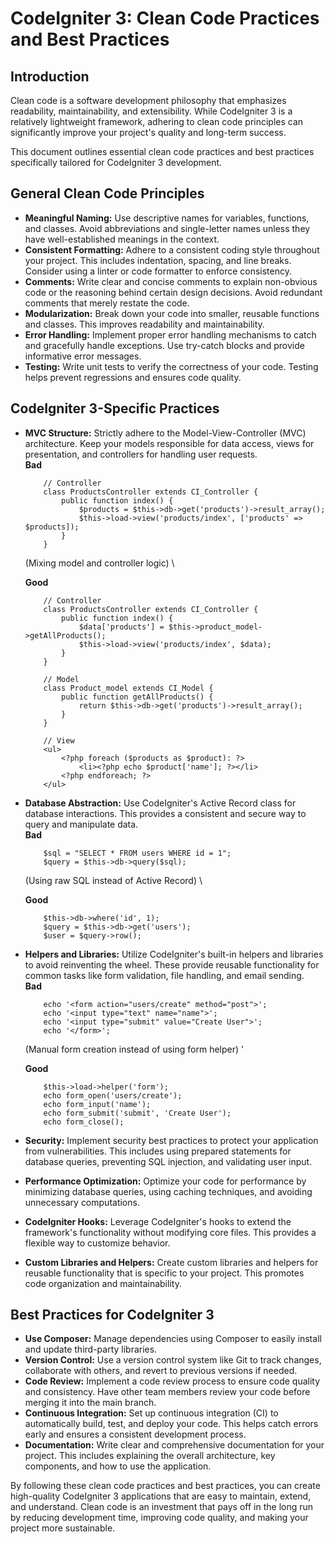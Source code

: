 # CodeIgniter 3: Clean Code Practices and Best Practices

## Introduction

Clean code is a software development philosophy that emphasizes readability, maintainability, and extensibility. While CodeIgniter 3 is a relatively lightweight framework, adhering to clean code principles can significantly improve your project's quality and long-term success.

This document outlines essential clean code practices and best practices specifically tailored for CodeIgniter 3 development.

## General Clean Code Principles

-   **Meaningful Naming:** Use descriptive names for variables, functions, and classes. Avoid abbreviations and single-letter names unless they have well-established meanings in the context.
-   **Consistent Formatting:** Adhere to a consistent coding style throughout your project. This includes indentation, spacing, and line breaks. Consider using a linter or code formatter to enforce consistency.
-   **Comments:** Write clear and concise comments to explain non-obvious code or the reasoning behind certain design decisions. Avoid redundant comments that merely restate the code.
-   **Modularization:** Break down your code into smaller, reusable functions and classes. This improves readability and maintainability.
-   **Error Handling:** Implement proper error handling mechanisms to catch and gracefully handle exceptions. Use try-catch blocks and provide informative error messages.
-   **Testing:** Write unit tests to verify the correctness of your code. Testing helps prevent regressions and ensures code quality.

## CodeIgniter 3-Specific Practices

-   **MVC Structure:** Strictly adhere to the Model-View-Controller (MVC) architecture. Keep your models responsible for data access, views for presentation, and controllers for handling user requests.\
    **Bad**

    ```
        // Controller
        class ProductsController extends CI_Controller {
            public function index() {
                $products = $this->db->get('products')->result_array();
                $this->load->view('products/index', ['products' => $products]);
            }
        }
    ```
    (Mixing model and controller logic) \

    **Good**

    ```
        // Controller
        class ProductsController extends CI_Controller {
            public function index() {
                $data['products'] = $this->product_model->getAllProducts();
                $this->load->view('products/index', $data);
            }
        }

        // Model
        class Product_model extends CI_Model {
            public function getAllProducts() {
                return $this->db->get('products')->result_array();
            }
        }

        // View
        <ul>
            <?php foreach ($products as $product): ?>
                <li><?php echo $product['name']; ?></li>
            <?php endforeach; ?>
        </ul>
    ```

    
-   **Database Abstraction:** Use CodeIgniter's Active Record class for database interactions. This provides a consistent and secure way to query and manipulate data. \
    **Bad**
    ```
        $sql = "SELECT * FROM users WHERE id = 1";
        $query = $this->db->query($sql);
    ```
    (Using raw SQL instead of Active Record) \

    **Good**
    ```
        $this->db->where('id', 1);
        $query = $this->db->get('users');
        $user = $query->row();
    ```
-   **Helpers and Libraries:** Utilize CodeIgniter's built-in helpers and libraries to avoid reinventing the wheel. These provide reusable functionality for common tasks like form validation, file handling, and email sending. \
    **Bad**
    ```
        echo '<form action="users/create" method="post">';
        echo '<input type="text" name="name">';
        echo '<input type="submit" value="Create User">';
        echo '</form>';
    ```
    (Manual form creation instead of using form helper) '

    **Good**
    ```
        $this->load->helper('form');
        echo form_open('users/create');
        echo form_input('name');
        echo form_submit('submit', 'Create User');
        echo form_close();
    ```
-   **Security:** Implement security best practices to protect your application from vulnerabilities. This includes using prepared statements for database queries, preventing SQL injection, and validating user input.
-   **Performance Optimization:** Optimize your code for performance by minimizing database queries, using caching techniques, and avoiding unnecessary computations.
-   **CodeIgniter Hooks:** Leverage CodeIgniter's hooks to extend the framework's functionality without modifying core files. This provides a flexible way to customize behavior.
-   **Custom Libraries and Helpers:** Create custom libraries and helpers for reusable functionality that is specific to your project. This promotes code organization and maintainability.

## Best Practices for CodeIgniter 3
-   **Use Composer:** Manage dependencies using Composer to easily install and update third-party libraries.
-   **Version Control:** Use a version control system like Git to track changes, collaborate with others, and revert to previous versions if needed.
-   **Code Review:** Implement a code review process to ensure code quality and consistency. Have other team members review your code before merging it into the main branch.
-   **Continuous Integration:** Set up continuous integration (CI) to automatically build, test, and deploy your code. This helps catch errors early and ensures a consistent development process.
-   **Documentation:** Write clear and comprehensive documentation for your project. This includes explaining the overall architecture, key components, and how to use the application.

By following these clean code practices and best practices, you can create high-quality CodeIgniter 3 applications that are easy to maintain, extend, and understand. Clean code is an investment that pays off in the long run by reducing development time, improving code quality, and making your project more sustainable.